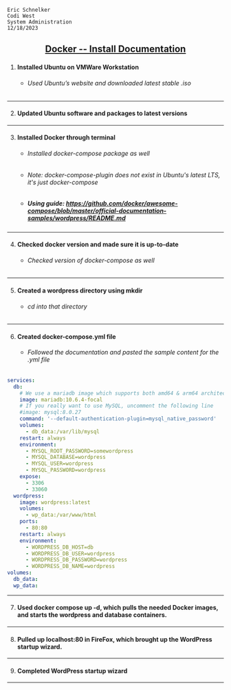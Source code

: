     Eric Schnelker
    Codi West
    System Administration
    12/18/2023
## <ins><p style="text-align: center;"> Docker -- Install Documentation</ins></p>
1. #### Installed Ubuntu on VMWare Workstation
    * ###### Used Ubuntu’s website and downloaded latest stable .iso
------------------------------------------
2. #### Updated Ubuntu software and packages to latest versions
------------------------------------------
3. #### Installed Docker through terminal
    * ###### Installed docker-compose package as well
    * ###### Note: docker-compose-plugin does not exist in Ubuntu's latest LTS, it's just docker-compose
    * ##### Using guide: https://github.com/docker/awesome-compose/blob/master/official-documentation-samples/wordpress/README.md
------------------------------------------
4. #### Checked docker version and made sure it is up-to-date
    * ###### Checked version of docker-compose as well
------------------------------------------
5. #### Created a wordpress directory using mkdir
    * ###### cd into that directory
------------------------------------------
6. #### Created docker-compose.yml file
    * ###### Followed the documentation and pasted the sample content for the .yml file
``` yaml
services:
  db:
    # We use a mariadb image which supports both amd64 & arm64 architecture
    image: mariadb:10.6.4-focal
    # If you really want to use MySQL, uncomment the following line
    #image: mysql:8.0.27
    command: '--default-authentication-plugin=mysql_native_password'
    volumes:
      - db_data:/var/lib/mysql
    restart: always
    environment:
      - MYSQL_ROOT_PASSWORD=somewordpress
      - MYSQL_DATABASE=wordpress
      - MYSQL_USER=wordpress
      - MYSQL_PASSWORD=wordpress
    expose:
      - 3306
      - 33060
  wordpress:
    image: wordpress:latest
    volumes:
      - wp_data:/var/www/html
    ports:
      - 80:80
    restart: always
    environment:
      - WORDPRESS_DB_HOST=db
      - WORDPRESS_DB_USER=wordpress
      - WORDPRESS_DB_PASSWORD=wordpress
      - WORDPRESS_DB_NAME=wordpress
volumes:
  db_data:
  wp_data:
```
------------------------------------------
7. #### Used docker compose up -d, which pulls the needed Docker images, and starts the wordpress and database containers.
------------------------------------------
8. #### Pulled up localhost:80 in FireFox, which brought up the WordPress startup wizard.
------------------------------------------
9. #### Completed WordPress startup wizard
------------------------------------------
